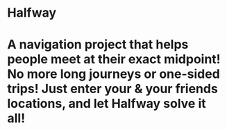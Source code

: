 # Halfway
# A navigation project that helps people meet at their exact midpoint! No more long journeys or one-sided trips! Just enter your & your friends locations, and let Halfway solve it all!
